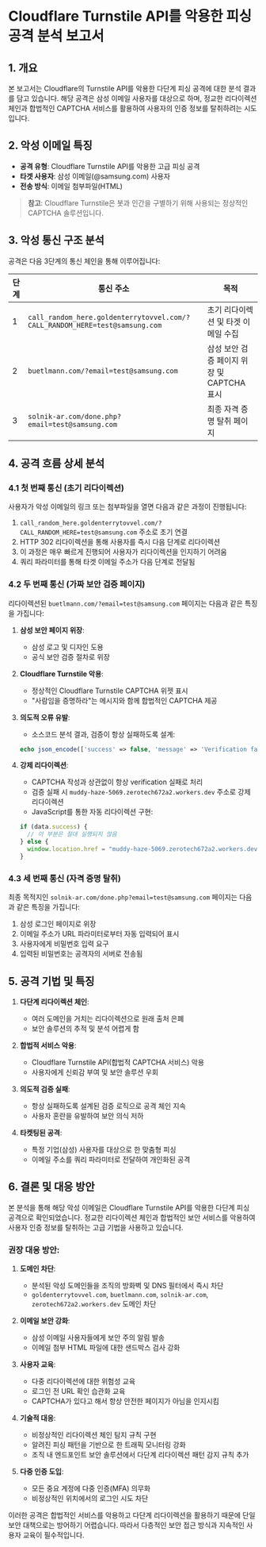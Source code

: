 # Cloudflare Turnstile API를 악용한 피싱 공격 분석 보고서

## 1. 개요

본 보고서는 Cloudflare의 Turnstile API를 악용한 다단계 피싱 공격에 대한 분석 결과를 담고 있습니다. 해당 공격은 삼성 이메일 사용자를 대상으로 하며, 정교한 리다이렉션 체인과 합법적인 CAPTCHA 서비스를 활용하여 사용자의 인증 정보를 탈취하려는 시도입니다.

## 2. 악성 이메일 특징

- **공격 유형**: Cloudflare Turnstile API를 악용한 고급 피싱 공격
- **타겟 사용자**: 삼성 이메일(@samsung.com) 사용자
- **전송 방식**: 이메일 첨부파일(HTML)

> **참고**: Cloudflare Turnstile은 봇과 인간을 구별하기 위해 사용되는 정상적인 CAPTCHA 솔루션입니다.

## 3. 악성 통신 구조 분석

공격은 다음 3단계의 통신 체인을 통해 이루어집니다:

| 단계 | 통신 주소 | 목적 |
|------|----------|------|
| 1 | `call_random_here.goldenterrytovvel.com/?CALL_RANDOM_HERE=test@samsung.com` | 초기 리다이렉션 및 타겟 이메일 수집 |
| 2 | `buetlmann.com/?email=test@samsung.com` | 삼성 보안 검증 페이지 위장 및 CAPTCHA 표시 |
| 3 | `solnik-ar.com/done.php?email=test@samsung.com` | 최종 자격 증명 탈취 페이지 |

## 4. 공격 흐름 상세 분석

### 4.1 첫 번째 통신 (초기 리다이렉션)

사용자가 악성 이메일의 링크 또는 첨부파일을 열면 다음과 같은 과정이 진행됩니다:

1. `call_random_here.goldenterrytovvel.com/?CALL_RANDOM_HERE=test@samsung.com` 주소로 초기 연결
2. HTTP 302 리다이렉션을 통해 사용자를 즉시 다음 단계로 리다이렉션
3. 이 과정은 매우 빠르게 진행되어 사용자가 리다이렉션을 인지하기 어려움
4. 쿼리 파라미터를 통해 타겟 이메일 주소가 다음 단계로 전달됨

### 4.2 두 번째 통신 (가짜 보안 검증 페이지)

리다이렉션된 `buetlmann.com/?email=test@samsung.com` 페이지는 다음과 같은 특징을 가집니다:

1. **삼성 보안 페이지 위장**:
   - 삼성 로고 및 디자인 도용
   - 공식 보안 검증 절차로 위장

2. **Cloudflare Turnstile 악용**:
   - 정상적인 Cloudflare Turnstile CAPTCHA 위젯 표시
   - "사람임을 증명하라"는 메시지와 함께 합법적인 CAPTCHA 제공

3. **의도적 오류 유발**:
   - 소스코드 분석 결과, 검증이 항상 실패하도록 설계:
   ```php
   echo json_encode(['success' => false, 'message' => 'Verification failed.']);
   ```
   
4. **강제 리다이렉션**:
   - CAPTCHA 작성과 상관없이 항상 verification 실패로 처리
   - 검증 실패 시 `muddy-haze-5069.zerotech672a2.workers.dev` 주소로 강제 리다이렉션
   - JavaScript를 통한 자동 리다이렉션 구현:
   ```javascript
   if (data.success) {
     // 이 부분은 절대 실행되지 않음
   } else {
     window.location.href = "muddy-haze-5069.zerotech672a2.workers.dev";
   }
   ```

### 4.3 세 번째 통신 (자격 증명 탈취)

최종 목적지인 `solnik-ar.com/done.php?email=test@samsung.com` 페이지는 다음과 같은 특징을 가집니다:

1. 삼성 로그인 페이지로 위장
2. 이메일 주소가 URL 파라미터로부터 자동 입력되어 표시
3. 사용자에게 비밀번호 입력 요구
4. 입력된 비밀번호는 공격자의 서버로 전송됨

## 5. 공격 기법 및 특징

1. **다단계 리다이렉션 체인**:
   - 여러 도메인을 거치는 리다이렉션으로 원래 출처 은폐
   - 보안 솔루션의 추적 및 분석 어렵게 함

2. **합법적 서비스 악용**:
   - Cloudflare Turnstile API(합법적 CAPTCHA 서비스) 악용
   - 사용자에게 신뢰감 부여 및 보안 솔루션 우회

3. **의도적 검증 실패**:
   - 항상 실패하도록 설계된 검증 로직으로 공격 체인 지속
   - 사용자 혼란을 유발하여 보안 의식 저하

4. **타켓팅된 공격**:
   - 특정 기업(삼성) 사용자를 대상으로 한 맞춤형 피싱
   - 이메일 주소를 쿼리 파라미터로 전달하여 개인화된 공격

## 6. 결론 및 대응 방안

본 분석을 통해 해당 악성 이메일은 Cloudflare Turnstile API를 악용한 다단계 피싱 공격으로 확인되었습니다. 정교한 리다이렉션 체인과 합법적인 보안 서비스를 악용하여 사용자 인증 정보를 탈취하는 고급 기법을 사용하고 있습니다.

### 권장 대응 방안:

1. **도메인 차단**:
   - 분석된 악성 도메인들을 조직의 방화벽 및 DNS 필터에서 즉시 차단
   - `goldenterrytovvel.com`, `buetlmann.com`, `solnik-ar.com`, `zerotech672a2.workers.dev` 도메인 차단

2. **이메일 보안 강화**:
   - 삼성 이메일 사용자들에게 보안 주의 알림 발송
   - 이메일 첨부 HTML 파일에 대한 샌드박스 검사 강화

3. **사용자 교육**:
   - 다중 리다이렉션에 대한 위험성 교육
   - 로그인 전 URL 확인 습관화 교육
   - CAPTCHA가 있다고 해서 항상 안전한 페이지가 아님을 인지시킴

4. **기술적 대응**:
   - 비정상적인 리다이렉션 체인 탐지 규칙 구현
   - 알려진 피싱 패턴을 기반으로 한 트래픽 모니터링 강화
   - 조직 내 엔드포인트 보안 솔루션에서 다단계 리다이렉션 패턴 감지 규칙 추가

5. **다중 인증 도입**:
   - 모든 중요 계정에 다중 인증(MFA) 의무화
   - 비정상적인 위치에서의 로그인 시도 차단

이러한 공격은 합법적인 서비스를 악용하고 다단계 리다이렉션을 활용하기 때문에 단일 보안 대책으로는 방어하기 어렵습니다. 따라서 다층적인 보안 접근 방식과 지속적인 사용자 교육이 필수적입니다.